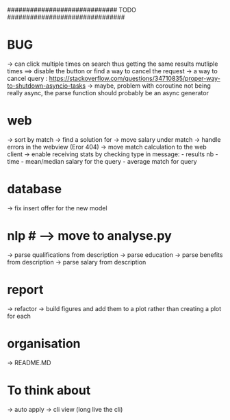 
#############################  TODO  ############################### 

# BUG #
-> can click multiple times on search thus getting the same results mutliple times ==> disable the button or find a way to cancel the request -> a way to cancel query : https://stackoverflow.com/questions/34710835/proper-way-to-shutdown-asyncio-tasks
-> maybe, problem with coroutine not being really async, the parse function should probably be an async generator

# web #
-> sort by match
-> find a solution for <th>
-> move salary under match
-> handle errors in the webview (Eror 404)
-> move match calculation to the web client
-> enable receiving stats by checking type in message:
      - results nb
      - time
      - mean/median salary for the query
      - average match for query

# database #
-> fix insert offer for the new model 

# nlp # --> move to analyse.py
-> parse qualifications from description
-> parse education
-> parse benefits from description
-> parse salary from description

# report #
-> refactor 
-> build figures and add them to a plot rather than creating a plot for each

# organisation # 
-> README.MD

# To think about #
-> auto apply
-> cli view (long live the cli)
